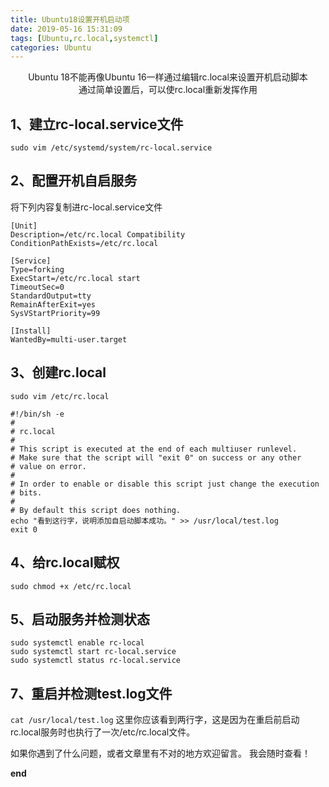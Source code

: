 ```yaml
---
title: Ubuntu18设置开机启动项
date: 2019-05-16 15:31:09
tags: [Ubuntu,rc.local,systemctl]
categories: Ubuntu
---
```

<center>
Ubuntu 18不能再像Ubuntu 16一样通过编辑rc.local来设置开机启动脚本<br/>
通过简单设置后，可以使rc.local重新发挥作用
</center>
<!--more-->

## 1、建立rc-local.service文件
`sudo vim /etc/systemd/system/rc-local.service`

## 2、配置开机自启服务
将下列内容复制进rc-local.service文件
```
[Unit]
Description=/etc/rc.local Compatibility
ConditionPathExists=/etc/rc.local
 
[Service]
Type=forking
ExecStart=/etc/rc.local start
TimeoutSec=0
StandardOutput=tty
RemainAfterExit=yes
SysVStartPriority=99
 
[Install]
WantedBy=multi-user.target
```

## 3、创建rc.local
```
sudo vim /etc/rc.local

#!/bin/sh -e
#
# rc.local
#
# This script is executed at the end of each multiuser runlevel.
# Make sure that the script will "exit 0" on success or any other
# value on error.
#
# In order to enable or disable this script just change the execution
# bits.
#
# By default this script does nothing.
echo "看到这行字，说明添加自启动脚本成功。" >> /usr/local/test.log
exit 0
```

## 4、给rc.local赋权
`sudo chmod +x /etc/rc.local`

## 5、启动服务并检测状态
```
sudo systemctl enable rc-local
sudo systemctl start rc-local.service
sudo systemctl status rc-local.service
```
## 7、重启并检测test.log文件
`cat /usr/local/test.log`
这里你应该看到两行字，这是因为在重启前启动rc.local服务时也执行了一次/etc/rc.local文件。

如果你遇到了什么问题，或者文章里有不对的地方欢迎留言。
我会随时查看！

**end**
